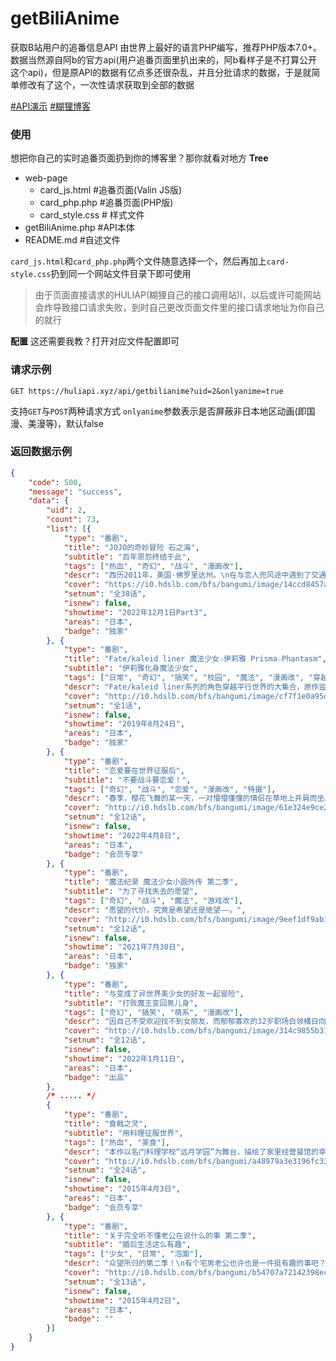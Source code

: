 # getBiliAnime

获取B站用户的追番信息API
由世界上最好的语言PHP编写，推荐PHP版本7.0+。
数据当然源自阿b的官方api(用户追番页面里扒出来的，阿b看样子是不打算公开这个api)，但是原API的数据有亿点多还很杂乱，并且分批请求的数据，于是就简单修改有了这个，一次性请求获取到全部的数据

[#API演示](https://huliapi.xyz/iluh/getbilianime/)
[#糊狸博客](http://imlolicon.tk)
### 使用
想把你自己的实时追番页面扔到你的博客里？那你就看对地方
**Tree**
- web-page
	- card_js.html #追番页面(Valin JS版)
	- card_php.php #追番页面(PHP版)
	- card_style.css # 样式文件
- getBiliAnime.php #API本体
- README.md #自述文件

`card_js.html`和`card_php.php`两个文件随意选择一个，然后再加上`card-style.css`扔到同一个网站文件目录下即可使用

> 由于页面直接请求的HULIAP(糊狸自己的接口调用站)I，以后或许可能网站会炸导致接口请求失败，到时自己更改页面文件里的接口请求地址为你自己的就行	

**配置**
这还需要我教？打开对应文件配置即可

### 请求示例
```http
GET https://huliapi.xyz/api/getbilianime?uid=2&onlyanime=true
```
支持`GET`与`POST`两种请求方式
`onlyanime`参数表示是否屏蔽非日本地区动画(即国漫、美漫等)，默认false

### 返回数据示例
```json
{
	"code": 500,
	"message": "success",
	"data": {
		"uid": 2,
		"count": 73,
		"list": [{
			"type": "番剧",
			"title": "JOJO的奇妙冒险 石之海",
			"subtitle": "百年恩怨终结于此",
			"tags": ["热血", "奇幻", "战斗", "漫画改"],
			"descr": "西历2011年，美国·佛罗里达州。\n在与恋人兜风途中遇到了交通事故的空条徐伦，因被陷害而获刑15年。\n\n收容设施是州立绿海豚街重警备监狱——别名「水族馆」。\n深陷绝望之中的徐伦，在手握父亲所托的吊坠时...",
			"cover": "https://i0.hdslb.com/bfs/bangumi/image/14ccd8457a9b7351e7be1d87db2719791108ddc0.png",
			"setnum": "全38话",
			"isnew": false,
			"showtime": "2022年12月1日Part3",
			"areas": "日本",
			"badge": "独家"
		}, {
			"type": "番剧",
			"title": "Fate/kaleid liner 魔法少女☆伊莉雅 Prisma☆Phantasm",
			"subtitle": "伊莉雅化身魔法少女",
			"tags": ["日常", "奇幻", "搞笑", "校园", "魔法", "漫画改", "穿越"],
			"descr": "Fate/kaleid liner系列的角色穿越平行世界的大集合，原作监修的完全原创剧情，描绘少女们的另一个故事。...",
			"cover": "http://i0.hdslb.com/bfs/bangumi/image/cf7f1e0a95d6655fda51ab66295d6d7621feca0d.jpg",
			"setnum": "全1话",
			"isnew": false,
			"showtime": "2019年8月24日",
			"areas": "日本",
			"badge": "独家"
		}, {
			"type": "番剧",
			"title": "恋爱要在世界征服后",
			"subtitle": "不要战斗要恋爱！",
			"tags": ["奇幻", "战斗", "恋爱", "漫画改", "特摄"],
			"descr": "春季，樱花飞舞的某一天，一对懵懵懂懂的情侣在草地上并肩而坐。\n他们是相川不动和祸原死死美。\n但他们的真实身份其实是，冰冻战队冰果五战士的队长「红色冰果」和\n邪恶秘密组织月光的打手「死神公主」！\n原本互...",
			"cover": "http://i0.hdslb.com/bfs/bangumi/image/61e324e9ce28934e77e98a2502d988f89c74a119.jpg",
			"setnum": "全12话",
			"isnew": false,
			"showtime": "2022年4月8日",
			"areas": "日本",
			"badge": "会员专享"
		}, {
			"type": "番剧",
			"title": "魔法纪录 魔法少女小圆外传 第二季",
			"subtitle": "为了寻找失去的愿望",
			"tags": ["奇幻", "战斗", "魔法", "游戏改"],
			"descr": "愿望的代价，究竟是希望还是绝望——。",
			"cover": "http://i0.hdslb.com/bfs/bangumi/image/9eef1df9ab157be52d2c4d70d3500442f00cafc3.png",
			"setnum": "全12话",
			"isnew": false,
			"showtime": "2021年7月30日",
			"areas": "日本",
			"badge": "独家"
		}, {
			"type": "番剧",
			"title": "与变成了异世界美少女的好友一起冒险",
			"subtitle": "打败魔王变回男儿身",
			"tags": ["奇幻", "搞笑", "萌系", "漫画改"],
			"descr": "因自己不受欢迎找不到女朋友，而郁郁寡欢的32岁职场白领橘日向，借由异世界女神之力，和自幼玩伴&现完美精英的同事一起转移到了异世界！竟因女神的粗心，变为了超绝可爱金发美少女――!? \n为寻回自己原本的性...",
			"cover": "http://i0.hdslb.com/bfs/bangumi/image/314c9855b31b9acb35663598755243b87629a9f9.png",
			"setnum": "全12话",
			"isnew": false,
			"showtime": "2022年1月11日",
			"areas": "日本",
			"badge": "出品"
		}, 
		/* ..... */
		{
			"type": "番剧",
			"title": "食戟之灵",
			"subtitle": "用料理征服世界",
			"tags": ["热血", "美食"],
			"descr": "本作以名门料理学校“远月学园”为舞台，描绘了家里经营餐馆的幸平创真，以超越父亲城一郎为激励而日复一日地磨练自己的厨艺的故事。在初中毕业后考虑继承家业的他，却突然听闻父亲要关店数年并前往海外的消息。而后...",
			"cover": "http://i0.hdslb.com/bfs/bangumi/a48979a3e3196fc33df796132072c0bd171f4918.jpg",
			"setnum": "全24话",
			"isnew": false,
			"showtime": "2015年4月3日",
			"areas": "日本",
			"badge": "会员专享"
		}, {
			"type": "番剧",
			"title": "关于完全听不懂老公在说什么的事 第二季",
			"subtitle": "婚后生活这么有趣",
			"tags": ["少女", "日常", "泡面"],
			"descr": "众望所归的第二季！\n有个宅男老公也许也是一件挺有趣的事吧？热心于工作的OL“薰”是个普通人，而她的老公则是沉迷于某大型网路留言版的阿宅，故事就围绕着这样的夫妻日常展开~看看本季两人又会怎样花式秀恩爱吧...",
			"cover": "http://i0.hdslb.com/bfs/bangumi/b54707a72142398ec37c29245f9a59f7a467fa7f.jpg",
			"setnum": "全13话",
			"isnew": false,
			"showtime": "2015年4月2日",
			"areas": "日本",
			"badge": ""
		}]
	}
}